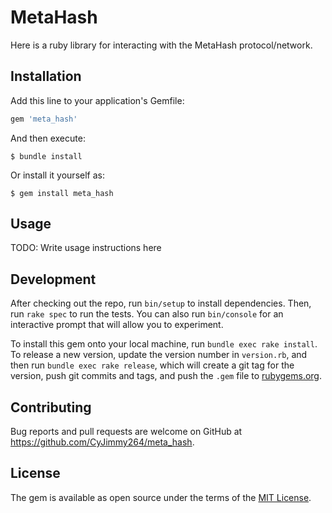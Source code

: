 # MetaHash

Here is a ruby library for interacting with the MetaHash protocol/network.

## Installation

Add this line to your application's Gemfile:

```ruby
gem 'meta_hash'
```

And then execute:

    $ bundle install

Or install it yourself as:

    $ gem install meta_hash

## Usage

TODO: Write usage instructions here

## Development

After checking out the repo, run `bin/setup` to install dependencies. Then, run `rake spec` to run the tests. You can also run `bin/console` for an interactive prompt that will allow you to experiment.

To install this gem onto your local machine, run `bundle exec rake install`. To release a new version, update the version number in `version.rb`, and then run `bundle exec rake release`, which will create a git tag for the version, push git commits and tags, and push the `.gem` file to [rubygems.org](https://rubygems.org).

## Contributing

Bug reports and pull requests are welcome on GitHub at https://github.com/CyJimmy264/meta_hash.

## License

The gem is available as open source under the terms of the [MIT License](https://opensource.org/licenses/MIT).
